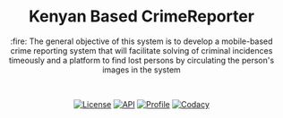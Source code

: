 <h1 align="center"> Kenyan Based CrimeReporter </h1>
 <p align="center"> :fire: The general objective of this system is to develop a mobile-based crime reporting system that will facilitate solving of criminal incidences timeously and a platform to find lost persons by circulating the person's images in the system</p> </br>

 <p align="center">
  <a href="https://opensource.org/licenses/Apache-2.0"><img alt="License" src="https://img.shields.io/badge/License-Apache%202.0-blue.svg"/></a>
  <a href="https://android-arsenal.com/api?level=23"><img alt="API" src="https://img.shields.io/badge/API-23%2B-brightgreen.svg?style=flat"/></a>
  <a href="https://github.com/kiduyu-klaus"><img alt="Profile" src="https://img.shields.io/badge/Github-Kiduyu--klaus-green"/></a>
  <a href="https://www.codacy.com/manual/kiduyu-klaus/CrimeReporter?utm_source=github.com&amp;utm_medium=referral&amp;utm_content=kiduyu-klaus/CrimeReporter&amp;utm_campaign=Badge_Grade"><img alt="Codacy" src="https://app.codacy.com/project/badge/Grade/ba6ec6016e364557bffb8751ccfec295"/></a></br>

</p>
